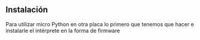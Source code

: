 ## Instalación

Para utilizar micro Python en otra placa lo primero que tenemos que hacer e instalarle el intérprete en la forma de firmware
